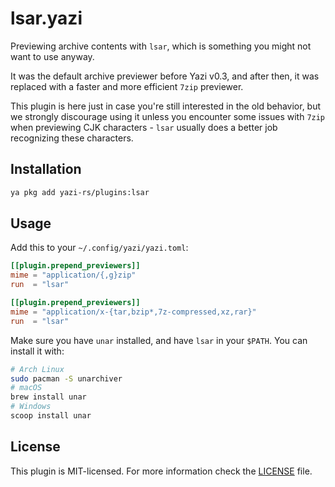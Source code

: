 # lsar.yazi

Previewing archive contents with `lsar`, which is something you might not want to use anyway.

It was the default archive previewer before Yazi v0.3, and after then, it was replaced with a faster and more efficient `7zip` previewer.

This plugin is here just in case you're still interested in the old behavior,
but we strongly discourage using it unless you encounter some issues with `7zip` when previewing CJK characters - `lsar` usually does a better job recognizing these characters.

## Installation

```sh
ya pkg add yazi-rs/plugins:lsar
```

## Usage

Add this to your `~/.config/yazi/yazi.toml`:

```toml
[[plugin.prepend_previewers]]
mime = "application/{,g}zip"
run  = "lsar"

[[plugin.prepend_previewers]]
mime = "application/x-{tar,bzip*,7z-compressed,xz,rar}"
run  = "lsar"
```

Make sure you have `unar` installed, and have `lsar` in your `$PATH`. You can install it with:

```sh
# Arch Linux
sudo pacman -S unarchiver
# macOS
brew install unar
# Windows
scoop install unar
```

## License

This plugin is MIT-licensed. For more information check the [LICENSE](LICENSE) file.
